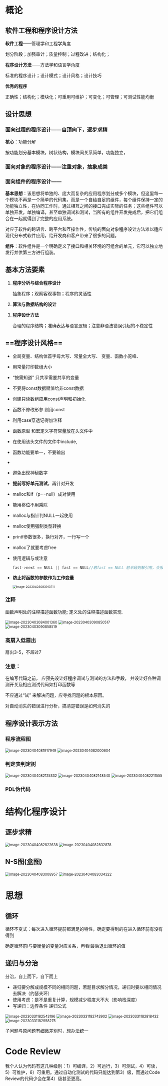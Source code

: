 # 概论
## **软件工程和程序设计方法**

**软件工程**——管理学和工程学角度

划分阶段；加强审计；质量控制；过程改进；结构化；

**程序设计方法**——方法学和语言学角度

标准的程序设计；设计模式；设计风格；设计技巧

**优秀的程序**

正确性；结构化；模块化；可重用可维护；可变化；可管理；可测试性能均衡
## 设计思想

### 面向过程的程序设计——自顶向下，逐步求精

**核心**：功能分解

按功能划分基本模块，树状结构，模块间关系简单，功能独立，

### 面向对象的程序设计——注重对象，抽象成类

### 面向组件的程序设计——

**基本思想**：该思想将单独的、庞大而复杂的应用程序划分成多个模块，但这里每一个模块不再是一个简单的代码集，而是一个自给自足的组件，每个组件保持一定的功能独立性，在协同工作时，通过相互之间的接口完成实际的任务；这些组件可以单独开发，单独编译，甚至单独调试和测试，当所有的组件开发完成后，把它们组合在一起就得到了完整的应用系统。

对应于软件的跨语言、跨平台和互操作性，传统的面向对象程序设计方法难以适应现代分布式软件应用，给开发商和客户带来了很多的问题。

**组件**：软件组件是一个明确定义了接口和相关环境的可组合的单元，它可以独立地发行并供第三方进行组装。

## 基本方法要素

1. **程序分析与综合程序设计**

 	抽象程序；观察客观事物；程序的灵活性

2. **算法与数据结构的设计**

3. **程序设计方法**

   合理的程序结构；准确表达与语言逻辑；注意非语法错误引起的不稳定性

## ==程序设计风格==

* 全局变量、结构体首字母大写、常量全大写、 变量、函数小驼峰、

* 用常量打印数组大小

* “按需知道” 只共享需要共享的变量

* 不要将const数据赋值给非const数据

* 创建只读数组应用const声明和初始化

* 函数不修改形参 则用const

* 利用case穿透记得加注释

* 函数原型 和宏定义字符常量放在头文件中

* 在使用该头文件的文件中include,

* 函数功能要单一，不要输出

* 

* 避免出现神秘数字

* **提前写好单元测试**，再针对开发

* malloc和if（p==null）成对使用

* 能用移位不用乘除

* malloc与指针判NULL一起使用

* malloc使用强制类型转换

* printf参数很多，换行对齐，一行写一个

* malloc了就要考虑free

* 使用逻辑与或注意

  ```c
  fast->next == NULL || fast == NULL//若fast == NULL 前半段则解引用，会报错
  ```

  

* **防止将函数的参数作为工作变量**

  <img src="E:\CS\markdown notes\学习笔记\程序设计方法.assets\image-20230403083913711.png" alt="image-20230403083913711" style="zoom: 67%;" />

  

### 注释

函数声明处的注释描述函数功能; 定义处的注释描述函数实现.

<img src="E:\CS\markdown notes\学习笔记\程序设计方法.assets\image-20230403084001360.png" alt="image-20230403084001360" style="zoom:80%;" />

<img src="E:\CS\markdown notes\学习笔记\程序设计方法.assets\image-20230403090850517.png" alt="image-20230403090850517" style="zoom:80%;" />

<img src="E:\CS\markdown notes\学习笔记\程序设计方法.assets\image-20230403090858519.png" alt="image-20230403090858519" style="zoom:80%;" />

### 高扇入低扇出

扇出3-5，不超过7

### 注意：

在编写代码之前， 应预先设计好程序调试与测试的方法和手段， 并设计好各种调测开关及相应测试代码如打印函数等

不应通过“试” 来解决问题，应寻找问题的根本原因。

对自动消失的错误进行分析，搞清楚错误是如何消失的

## 程序设计表示方法

### 程序流程图

<img src="E:\CS\markdown notes\学习笔记\程序设计方法.assets\image-20230404081917949.png" alt="image-20230404081917949" style="zoom:80%;" />

<img src="E:\CS\markdown notes\学习笔记\程序设计方法.assets\image-20230404082000604.png" alt="image-20230404082000604" style="zoom:80%;" />

### 判定表判定树

<img src="E:\CS\markdown notes\学习笔记\程序设计方法.assets\image-20230404082125332.png" alt="image-20230404082125332" style="zoom:80%;" />

<img src="E:\CS\markdown notes\学习笔记\程序设计方法.assets\image-20230404082148540.png" alt="image-20230404082148540" style="zoom:80%;" />

<img src="E:\CS\markdown notes\学习笔记\程序设计方法.assets\image-20230404082211555.png" alt="image-20230404082211555" style="zoom:80%;" />

### PDL伪代码

# 结构化程序设计

## 逐步求精

<img src="E:\CS\markdown notes\学习笔记\程序设计方法.assets\image-20230404082822638.png" alt="image-20230404082822638" style="zoom:80%;" />

<img src="E:\CS\markdown notes\学习笔记\程序设计方法.assets\image-20230404082832878.png" alt="image-20230404082832878" style="zoom:80%;" />

## N-S图(盒图)

<img src="E:\CS\markdown notes\学习笔记\程序设计方法.assets\image-20230404083008957.png" alt="image-20230404083008957" style="zoom:80%;" />

<img src="E:\CS\markdown notes\学习笔记\程序设计方法.assets\image-20230404083034322.png" alt="image-20230404083034322" style="zoom:80%;" />

# 思想

## 循环

循环不变式：每次进入循环提前都满足的特性，确定要得到的在进入循环前有没有得到

确定循环前i与要衡量的变量对应关系，再看i最后退出循环的值

## 递归与分治

分治，自上而下，自下而上

* 递归要分解成规模不同的相同问题，若题目求解分情况，递归时要以相同情况去解决（约瑟夫环）
* 使用考虑：是不是重复计算，规模减少程度大不大（影响栈深度）
* 写递归：边界条件 递归公式

<img src="E:\CS\markdown notes\学习笔记\程序设计方法.assets\image-20230331182543196.png" alt="image-20230331182543196" style="zoom:80%;" />

<img src="E:\CS\markdown notes\学习笔记\程序设计方法.assets\image-20230331182743902.png" alt="image-20230331182743902" style="zoom:80%;" />

<img src="E:\CS\markdown notes\学习笔记\程序设计方法.assets\image-20230331182818432.png" alt="image-20230331182818432" style="zoom:80%;" />

<img src="E:\CS\markdown notes\学习笔记\程序设计方法.assets\image-20230331182958275.png" alt="image-20230331182958275" style="zoom:80%;" />

子问题与原问题有细微差别时，想办法统一

# Code Review

我个人认为代码有这几种级别：1）可编译，2）可运行，3）可测试，4）可读，5）可维护，6）可重用。通过自动化测试的代码只能达到第3）级，而通过Code Review的代码少会在第4）级甚至更高。
